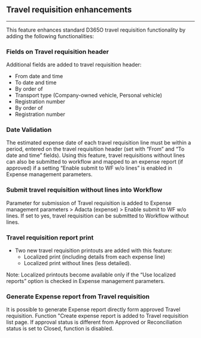 ## **Travel requisition enhancements**
---

This feature enhances standard D365O travel requisition functionality by adding the following functionalities:

### **Fields on Travel requisition header**
Additional fields are added to travel requisition header: 
   - From date and time 
   - To date and time 
   - By order of 
   - Transport type (Company-owned vehicle, Personal vehicle) 
   - Registration number 
   - By order of 
   - Registration number 

### **Date Validation**

The estimated expense date of each travel requisition line must be within a period, entered on the travel requisition header (set with “From” and “To date and time” fields). Using this feature, travel requisitions without lines can also be submitted to workflow and mapped to an expense report (if approved) if a setting “Enable submit to WF w/o lines” is enabled in Expense management parameters.

### **Submit travel requisition without lines into Workflow**
Parameter for submission of Travel requisition is added to Expense management parameters > Adacta (expense) > Enable submit to WF w/o lines. If set to yes, travel requisition can be submitted to  Workflow without lines.


### **Travel requisition report print**
   - Two new travel requisition printouts are added with this feature:
     - Localized print (including details from each expense line) 
     - Localized print without lines (less detailed). 

Note: Localized printouts become available only if the “Use localized reports” option is checked in Expense management parameters.

### **Generate Expense report from Travel requisition**

It is possible to generate Expense report directly form approved Travel requisition. Function "Create expense report is added to Travel requisition list page. If approval status is different from Approved or Reconciliation status is set to Closed, function is disabled. 